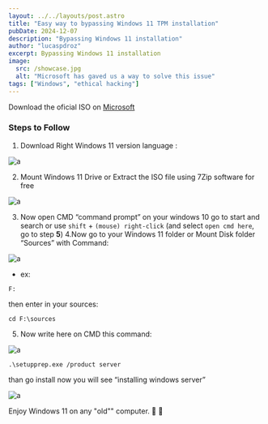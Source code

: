 ```yaml
---
layout: ../../layouts/post.astro
title: "Easy way to bypassing Windows 11 TPM installation"
pubDate: 2024-12-07
description: "Bypassing Windows 11 installation"
author: "lucaspdroz"
excerpt: Bypassing Windows 11 installation
image:
  src: /showcase.jpg
  alt: "Microsoft has gaved us a way to solve this issue"
tags: ["Windows", "ethical hacking"]
---
```


Download the oficial ISO on [Microsoft](https://www.microsoft.com/en-gb/software-download/windows11)

### Steps to Follow

1. Download Right Windows 11 version language :

![a](/wind11bypass/1.webp)

2. Mount Windows 11 Drive or Extract the ISO file using 7Zip software for free

![a](/wind11bypass/2.webp)

3. Now open CMD “command prompt” on your windows 10 go to start and search or use `shift` + `(mouse) right-click` (and select `open cmd here`, go to step **5**)
4.Now go to your Windows 11 folder or Mount Disk folder  “Sources” with Command:

![a](/wind11bypass/3.webp)

- ex:

```shell showLineNumbers
F:
```

then enter in your sources:

```shell showLineNumbers
cd F:\sources
```

5. Now write here on CMD this command:

![a](/wind11bypass/5.webp)

```shell showLineNumbers
.\setupprep.exe /product server
```

than go install now you will see “installing windows server”

![a](/wind11bypass/6.webp)

Enjoy Windows 11 on any "old"" computer. 🤘 🦆
